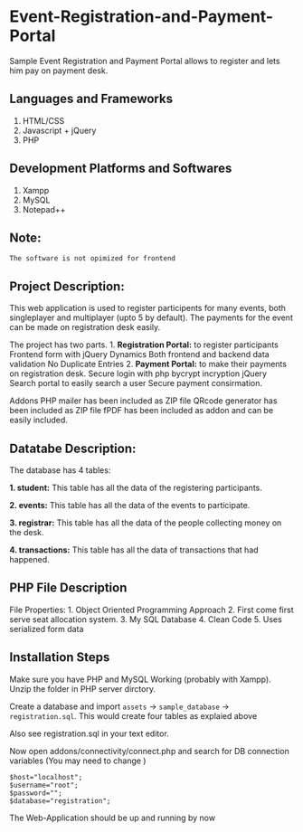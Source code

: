 

# Event-Registration-and-Payment-Portal
Sample Event Registration and Payment Portal allows to register and lets him pay on payment desk.


## Languages and Frameworks

1. HTML/CSS 
3. Javascript + jQuery
5. PHP

## Development Platforms and Softwares

1. Xampp
2. MySQL
3. Notepad++

## Note: 
    
    The software is not opimized for frontend 

## Project Description:
	
This web application is used to register participents for many events, both singleplayer and multiplayer (upto 5 by default).
The payments for the event can be made on registration desk easily. 

The project has two parts.
	1. **Registration Portal:** to register participants
		Frontend form with jQuery Dynamics
		Both frontend and backend data validation
		No Duplicate Entries
	2. **Payment Portal:** to make their payments on registration desk.
		Secure login with php bycrypt incryption
		jQuery Search portal to easily search a user 
		Secure payment consirmation.
		
Addons 
		PHP mailer has been included as ZIP file
		QRcode generator has been included as ZIP file
		fPDF has been included as addon and can be easily included.
		

## Datatabe Description:

The database has 4 tables:

**1. student:** This table has all the data of the registering participants. 
    
**2. events:** This table has all the data of the events to participate. 

**3. registrar:** This table has all the data of the people collecting money on the desk.

 **4. transactions:** This table has all the data of transactions that had happened.
	
	

## PHP File Description 

  File Properties:
		1. Object Oriented Programming Approach
		2. First come first serve seat allocation system.
		3. My SQL Database 
		4. Clean Code
		5. Uses serialized form data		
		
## Installation Steps

  Make sure you have PHP and MySQL Working (probably with Xampp).
  Unzip the folder in PHP server dirctory. 
  
  Create a database and import `assets` -> `sample_database` -> `registration.sql`. This would create four tables as explaied above
  
  Also see registration.sql in your text editor.
  
  Now open addons/connectivity/connect.php and search for DB connection variables (You may need to change )

    $host="localhost";
    $username="root";
    $password="";
    $database="registration";
  
  The Web-Application should be up and running by now

